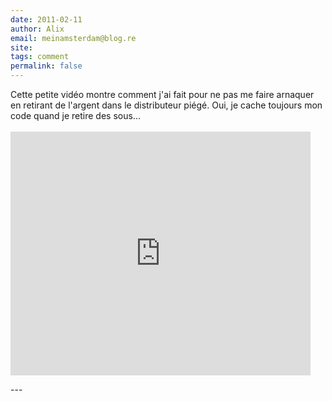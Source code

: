 ```yaml
---
date: 2011-02-11
author: Alix
email: meinamsterdam@blog.re
site: 
tags: comment
permalink: false
---
```


<p>
Cette petite vidéo montre comment j'ai fait pour ne pas me faire arnaquer en retirant de l'argent dans le distributeur piégé. Oui, je cache toujours mon code quand je retire des sous...
<br/><br/>
<iframe title="YouTube video player" width="480" height="390" src="http://www.youtube.com/embed/JbDdsUh_sTg" frameborder="0" allowfullscreen></iframe>

</p>
---